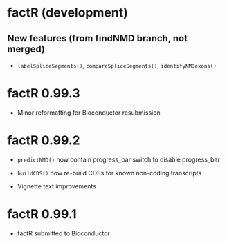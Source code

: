 # factR (development)

## New features (from findNMD branch, not merged)

* `labelSpliceSegments()`, `compareSpliceSegments()`, `identifyNMDexons()`

# factR 0.99.3

* Minor reformatting for Bioconductor resubmission

# factR 0.99.2

* `predictNMD()` now contain progress_bar switch to disable progress_bar

* `buildCDS()` now re-build CDSs for known non-coding transcripts

* Vignette text improvements

# factR 0.99.1

* factR submitted to Bioconductor
